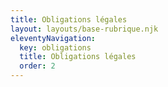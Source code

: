 ```yaml
---
title: Obligations légales
layout: layouts/base-rubrique.njk
eleventyNavigation:
  key: obligations
  title: Obligations légales
  order: 2
---
```

